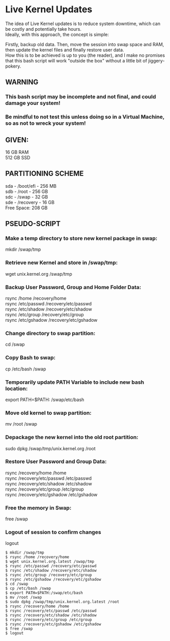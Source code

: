 # Live Kernel Updates
The idea of Live Kernel updates is to reduce system downtime, which can be costly and potentially take hours.  
Ideally, with this approach, the concept is simple:  

Firstly, backup old data. Then, move the session into swap space and RAM, then update the kernel files and finally restore user data.  
How this is to be achieved is up to you (the reader), and I make no promises that this bash script will work "outside the box" without a little bit of jiggery-pokery.  

## WARNING  
### This bash script may be incomplete and not final, and could damage your system!  
### Be mindful to not test this unless doing so in a Virtual Machine, so as not to wreck your system!

## GIVEN: 
16 GB RAM  
512 GB SSD

## PARTITIONING SCHEME
sda - /boot/efi - 256 MB  
sdb - /root - 256 GB  
sdc - /swap - 32 GB  
sde - /recovery - 16 GB  
Free Space: 208 GB  

## PSEUDO-SCRIPT
### Make a temp directory to store new kernel package in swap:  
mkdir /swap/tmp  

### Retrieve new Kernel and store in /swap/tmp:  
wget unix.kernel.org /swap/tmp  

### Backup User Password, Group and Home Folder Data:  
rsync /home /recovery/home  
rsync /etc/passwd /recovery/etc/passwd  
rsync /etc/shadow /recovery/etc/shadow  
rsync /etc/group /recovery/etc/group  
rsync /etc/gshadow /recovery/etc/gshadow

### Change directory to swap partition:  
cd /swap  

### Copy Bash to swap:  
cp /etc/bash /swap  

### Temporarily update PATH Variable to include new bash location:   
export PATH=$PATH: /swap/etc/bash

### Move old kernel to swap partition:  
mv /root /swap  

### Depackage the new kernel into the old root partition:  
sudo dpkg /swap/tmp/unix.kernel.org /root  

### Restore User Password and Group Data:
rsync /recovery/home /home  
rsync /recovery/etc/passwd /etc/passwd  
rsync /recovery/etc/shadow /etc/shadow  
rsync /recovery/etc/group /etc/group  
rsync /recovery/etc/gshadow /etc/gshadow  

### Free the memory in Swap:  
free /swap  

### Logout of session to confirm changes  
logout   

```
$ mkdir /swap/tmp
$ rsync /home /recovery/home
$ wget unix.kernel.org.latest /swap/tmp
$ rsync /etc/passwd /recovery/etc/passwd  
$ rsync /etc/shadow /recovery/etc/shadow  
$ rsync /etc/group /recovery/etc/group  
$ rsync /etc/gshadow /recovery/etc/gshadow
$ cd /swap  
$ cp /etc/bash /swap  
$ export PATH=$PATH:/swap/etc/bash  
$ mv /root /swap  
$ sudo dpkg /swap/tmp/unix.kernel.org.latest /root
$ rsync /recovery/home /home 
$ rsync /recovery/etc/passwd /etc/passwd  
$ rsync /recovery/etc/shadow /etc/shadow  
$ rsync /recovery/etc/group /etc/group  
$ rsync /recovery/etc/gshadow /etc/gshadow 
$ free /swap
$ logout
```
